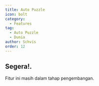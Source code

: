 ```yaml
---
title: Auto Puzzle
icon: bolt
category:
  - Features
tag:
  - Auto Puzzle
  - Dunia
author: Schvis
order: 12
---
```


## Segera!.

Fitur ini masih dalam tahap pengembangan.